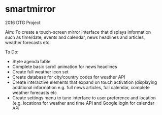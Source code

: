 # smartmirror
2016 DTG Project

Aim: To create a touch-screen mirror interface that displays information such as time/date, events and calendar, news headlines and articles, weather forecasts etc.

To Do:
* Style agenda table
* Complete basic scroll animation for news headlines
* Create full weather icon set
* Create database for city/country codes for weather API
* Create interactive elements that expand on touch activation (displaying additional information e.g. full news articles, full calendar, complete weather forecasts etc
* Create settings menu to tune interface to user preference and location (e.g. locations for weather and time API and Google login for calendar API
